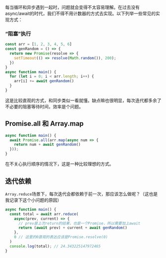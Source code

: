 <!-- JavaScript里循环与异步相遇的几种情况 -->
<!-- 2022-10-12 -->
每当循环和异步遇到一起时，问题就会变得不太容易理解。在过去没有async/await的时代，我们不得不用计数器的方式去实现。以下列举一些常见的实现方式：

### “阻塞”执行
```ts
const arr = [1, 2, 3, 4, 5, 6]
const genRandom = () => {
  return new Promise(resolve => {
    setTimeout(() => resolve(Math.random()), 200);
  })
}
async function main() {
  for (let i = 0; i < arr.length; i++) {
    arr[i] += await genRandom()
  }
}
```
这是比较直观的方式，和同步类似一看就懂。缺点嘛也很明显，每次迭代都多余了不必要的阻塞等待时间，效率是个问题。

## Promise.all 和 Array.map
```ts
async function main() {
  await Promise.all(arr.map(async num => {
    return num + await genRandom()
  }));
}
```
在不关心执行顺序的情况下，这是一种比较理想的方式。

## 迭代依赖
`Array.reduce`场景下，每次迭代会都依赖于前一次，那应该怎么做呢？（这也是我记录下这个小问题的原因）
```ts
async function main() {
  const total = await arr.reduce(
    async(prev, current) => {
      // prev是上次return的结果，也是一个Promise，所以需要加上await
      return (await prev) + current + await genRandom()
    },
    0 // 这里的0直观的表达应该是Promise.resolve(0)
  ) 
  console.log(total); // 24.343225147972465
}
```